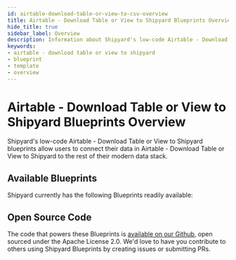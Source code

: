 ```yaml
---
id: airtable-download-table-or-view-to-csv-overview
title: Airtable - Download Table or View to Shipyard Blueprints Overview
hide_title: true
sidebar_label: Overview
description: Information about Shipyard's low-code Airtable - Download Table or View to Shipyard templates.
keywords:
- airtable - download table or view to shipyard
- blueprint
- template
- overview
---
```


# Airtable - Download Table or View to Shipyard Blueprints Overview

Shipyard's low-code Airtable - Download Table or View to Shipyard blueprints allow users to connect their data in Airtable - Download Table or View to Shipyard to the rest of their modern data stack.

## Available Blueprints
Shipyard currently has the following Blueprints readily available: 

## Open Source Code
The code that powers these Blueprints is [available on our Github](None), open sourced under the Apache License 2.0. We'd love to have you contribute to others using Shipyard Blueprints by creating issues or submitting PRs.
